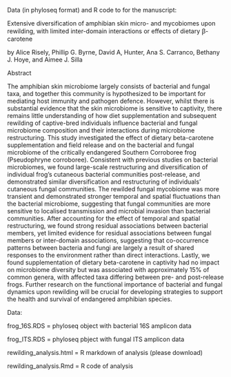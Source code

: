 Data (in phyloseq format) and R code to for the manuscript:

Extensive diversification of amphibian skin micro- and mycobiomes upon rewilding, with limited inter-domain interactions or effects of dietary ꞵ-carotene 

by Alice Risely, Phillip G. Byrne, David A, Hunter, Ana S. Carranco, Bethany J. Hoye, and Aimee J. Silla

Abstract

The amphibian skin microbiome largely consists of bacterial and fungal taxa, and together this community is hypothesized to be important for mediating host immunity and pathogen defence. However, whilst there is substantial evidence that the skin microbiome is sensitive to captivity, there remains little understanding of how diet supplementation and subsequent rewilding of captive-bred individuals influence bacterial and fungal microbiome composition and their interactions during microbiome restructuring. This study investigated the effect of dietary beta-carotene supplementation and field release and on the bacterial and fungal microbiome of the critically endangered Southern Corroboree frog (Pseudophryne corroboree). Consistent with previous studies on bacterial microbiomes, we found large-scale restructuring and diversification of individual frog’s cutaneous bacterial communities post-release, and demonstrated similar diversification and restructuring of individuals’ cutaneous fungal communities. The rewilded fungal mycobiome was more transient and demonstrated stronger temporal and spatial fluctuations than the bacterial microbiome, suggesting that fungal communities are more sensitive to localised transmission and microbial invasion than bacterial communities. After accounting for the effect of temporal and spatial restructuring, we found strong residual associations between bacterial members, yet limited evidence for residual associations between fungal members or inter-domain associations, suggesting that co-occurrence patterns between bacteria and fungi are largely a result of shared responses to the environment rather than direct interactions. Lastly, we found supplementation of dietary beta-carotene in captivity had no impact on microbiome diversity but was associated with approximately 15% of common genera, with affected taxa differing between pre- and post-release frogs. Further research on the functional importance of bacterial and fungal dynamics upon rewilding will be crucial for developing strategies to support the health and survival of endangered amphibian species.


Data:

frog_16S.RDS = phyloseq object with bacterial 16S amplicon data

frog_ITS.RDS = phyloseq pbject with fungal ITS amplicon data

rewilding_analysis.html = R markdown of analysis (please download)

rewilding_analysis.Rmd = R code of analysis
